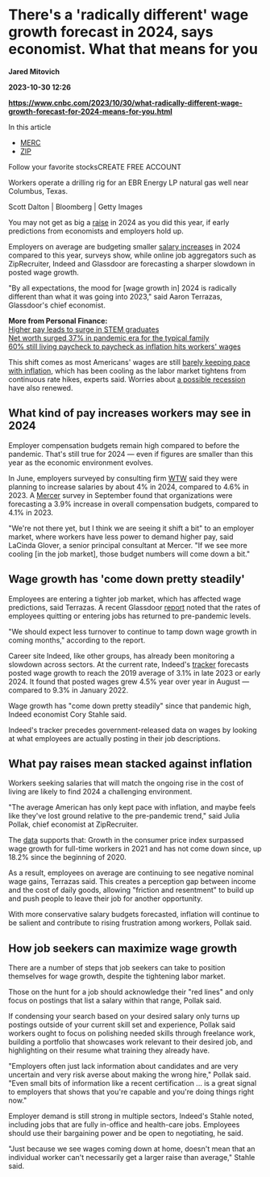 # There's a 'radically different' wage growth forecast in 2024, says economist. What that means for you
**Jared Mitovich**

**2023-10-30 12:26**

**https://www.cnbc.com/2023/10/30/what-radically-different-wage-growth-forecast-for-2024-means-for-you.html**

In this article

*   [MERC](https://www.cnbc.com/quotes/MERC)
*   [ZIP](https://www.cnbc.com/quotes/ZIP)

Follow your favorite stocksCREATE FREE ACCOUNT

Workers operate a drilling rig for an EBR Energy LP natural gas well near Columbus, Texas.

Scott Dalton | Bloomberg | Getty Images

You may not get as big a [raise](https://www.cnbc.com/2023/09/20/what-you-can-learn-from-tiktok-instagram-salary-videos.html) in 2024 as you did this year, if early predictions from economists and employers hold up.

Employers on average are budgeting smaller [salary increases](https://www.cnbc.com/2023/09/06/gender-pay-gap-womens-salary-expectations-are-25k-lower-than-mens.html) in 2024 compared to this year, surveys show, while online job aggregators such as ZipRecruiter, Indeed and Glassdoor are forecasting a sharper slowdown in posted wage growth.

"By all expectations, the mood for \[wage growth in\] 2024 is radically different than what it was going into 2023," said Aaron Terrazas, Glassdoor's chief economist.

**More from Personal Finance:**  
[Higher pay leads to surge in STEM graduates](https://www.cnbc.com/2023/10/20/more-students-pursue-stem-degrees-because-of-high-paying-careers.html)  
[Net worth surged 37% in pandemic era for the typical family](https://www.cnbc.com/2023/10/19/fed-survey-of-consumer-finances-net-worth-surged-in-pandemic-era.html)  
[60% still living paycheck to paycheck as inflation hits workers' wages](https://www.cnbc.com/2023/09/27/60percent-of-americans-are-still-living-paycheck-to-paycheck.html)

This shift comes as most Americans' wages are still [barely keeping pace with inflation](https://www.cnbc.com/2023/09/07/wage-growth-vs-inflation-heres-when-workers-may-catch-up.html), which has been cooling as the labor market tightens from continuous rate hikes, experts said. Worries about [a possible recession](https://www.cnbc.com/2023/10/11/a-recession-may-still-be-in-the-forecast-how-you-can-prepare.html) have also renewed.

What kind of pay increases workers may see in 2024
--------------------------------------------------

Employer compensation budgets remain high compared to before the pandemic. That's still true for 2024 — even if figures are smaller than this year as the economic environment evolves.

In June, employers surveyed by consulting firm [WTW](https://www.wtwco.com/en-us/insights/2023/07/midyear-employee-pay-trends) said they were planning to increase salaries by about 4% in 2024, compared to 4.6% in 2023. A [Mercer](https://www.imercer.com/articleinsights/annual-increase-budget-2024) survey in September found that organizations were forecasting a 3.9% increase in overall compensation budgets, compared to 4.1% in 2023.

"We're not there yet, but I think we are seeing it shift a bit" to an employer market, where workers have less power to demand higher pay, said LaCinda Glover, a senior principal consultant at Mercer. "If we see more cooling \[in the job market\], those budget numbers will come down a bit."

Wage growth has 'come down pretty steadily'
-------------------------------------------

Employees are entering a tighter job market, which has affected wage predictions, said Terrazas. A recent Glassdoor [report](https://www.glassdoor.com/research/bls-jobs-report-september-2023) noted that the rates of employees quitting or entering jobs has returned to pre-pandemic levels.

"We should expect less turnover to continue to tamp down wage growth in coming months," according to the report.

Career site Indeed, like other groups, has already been monitoring a slowdown across sectors. At the current rate, Indeed's [tracker](https://www.hiringlab.org/2023/09/12/us-posted-wage-growth-gets-closer-to-its-pre-pandemic-pace/) forecasts posted wage growth to reach the 2019 average of 3.1% in late 2023 or early 2024. It found that posted wages grew 4.5% year over year in August — compared to 9.3% in January 2022.

Wage growth has "come down pretty steadily" since that pandemic high, Indeed economist Cory Stahle said.

Indeed's tracker precedes government-released data on wages by looking at what employees are actually posting in their job descriptions.

What pay raises mean stacked against inflation
----------------------------------------------

Workers seeking salaries that will match the ongoing rise in the cost of living are likely to find 2024 a challenging environment.

"The average American has only kept pace with inflation, and maybe feels like they've lost ground relative to the pre-pandemic trend," said Julia Pollak, chief economist at ZipRecruiter.

The [data](https://www.ziprecruiter.com/Salaries/Forecasting-Salary) supports that: Growth in the consumer price index surpassed wage growth for full-time workers in 2021 and has not come down since, up 18.2% since the beginning of 2020.

As a result, employees on average are continuing to see negative nominal wage gains, Terrazas said. This creates a perception gap between income and the cost of daily goods, allowing "friction and resentment" to build up and push people to leave their job for another opportunity.

With more conservative salary budgets forecasted, inflation will continue to be salient and contribute to rising frustration among workers, Pollak said.

How job seekers can maximize wage growth
----------------------------------------

There are a number of steps that job seekers can take to position themselves for wage growth, despite the tightening labor market.

Those on the hunt for a job should acknowledge their "red lines" and only focus on postings that list a salary within that range, Pollak said.

If condensing your search based on your desired salary only turns up postings outside of your current skill set and experience, Pollak said workers ought to focus on polishing needed skills through freelance work, building a portfolio that showcases work relevant to their desired job, and highlighting on their resume what training they already have.

"Employers often just lack information about candidates and are very uncertain and very risk averse about making the wrong hire," Pollak said. "Even small bits of information like a recent certification ... is a great signal to employers that shows that you're capable and you're doing things right now."

Employer demand is still strong in multiple sectors, Indeed's Stahle noted, including jobs that are fully in-office and health-care jobs. Employees should use their bargaining power and be open to negotiating, he said.

"Just because we see wages coming down at home, doesn't mean that an individual worker can't necessarily get a larger raise than average," Stahle said.